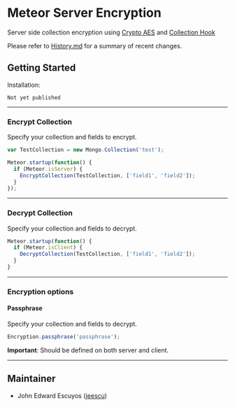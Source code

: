 # Meteor Server Encryption

Server side collection encryption using [Crypto AES](https://github.com/p-j/meteor-crypto-aes) and [Collection Hook](https://github.com/matb33/meteor-collection-hooks)

Please refer to [History.md](History.md) for a summary of recent changes.

## Getting Started

Installation:

```
Not yet published
```

--------------------------------------------------------------------------------

### Encrypt Collection

Specify your collection and fields to encrypt.

```javascript
var TestCollection = new Mongo.Collection('test');

Meteor.startup(function() {
  if (Meteor.isServer) {
    EncryptCollection(TestCollection, ['field1', 'field2']);
  }
});
```

--------------------------------------------------------------------------------

### Decrypt Collection

Specify your collection and fields to decrypt.

```javascript
Meteor.startup(function() {
  if (Meteor.isClient) {
    DecryptCollection(TestCollection, ['field1', 'field2']);
  }
}
```

--------------------------------------------------------------------------------

### Encryption options

#### Passphrase
Specify your collection and fields to decrypt.

```javascript
Encryption.passphrase('passphrase');
```

__Important__: Should be defined on both server and client.

--------------------------------------------------------------------------------

## Maintainer

- John Edward Escuyos ([jeescu](https://github.com/jeescu))
